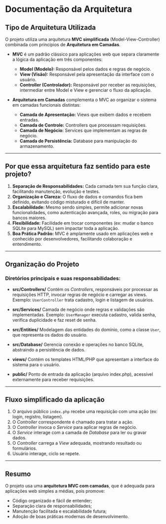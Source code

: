 # Documentação da Arquitetura

## Tipo de Arquitetura Utilizada

O projeto utiliza uma arquitetura **MVC simplificada** (Model-View-Controller) combinada com princípios de **Arquitetura em Camadas**.

* **MVC** é um padrão clássico para aplicações web que separa claramente a lógica da aplicação em três componentes:

  * **Model (Modelo):** Responsável pelos dados e regras de negócio.
  * **View (Visão):** Responsável pela apresentação da interface com o usuário.
  * **Controller (Controlador):** Responsável por receber as requisições, intermediar entre Model e View e gerenciar o fluxo da aplicação.

* **Arquitetura em Camadas** complementa o MVC ao organizar o sistema em camadas funcionais distintas:

  * **Camada de Apresentação:** Views que exibem dados e recebem entradas.
  * **Camada de Controle:** Controllers que processam requisições.
  * **Camada de Negócio:** Services que implementam as regras de negócio.
  * **Camada de Persistência:** Database para manipulação do armazenamento.

---

## Por que essa arquitetura faz sentido para este projeto?

1. **Separação de Responsabilidades:** Cada camada tem sua função clara, facilitando manutenção, evolução e testes.
2. **Organização e Clareza:** O fluxo de dados e comandos fica bem definido, evitando código misturado e difícil de manter.
3. **Escalabilidade:** Mesmo sendo simples, permite adicionar novas funcionalidades, como autenticação avançada, roles, ou migração para bancos maiores.
4. **Flexibilidade:** Facilidade em trocar componentes (ex: mudar o banco SQLite para MySQL) sem impactar toda a aplicação.
5. **Boa Prática Padrão:** MVC é amplamente usado em aplicações web e conhecido por desenvolvedores, facilitando colaboração e entendimento.

---

## Organização do Projeto

### Diretórios principais e suas responsabilidades:

* **src/Controllers/**
  Contém os *Controllers*, responsáveis por processar as requisições HTTP, invocar regras de negócio e carregar as views.
  Exemplo: `UserController` trata cadastro, login e listagem de usuários.

* **src/Services/**
  Camada de negócio onde regras e validações são implementadas.
  Exemplo: `UserManager` executa cadastro, valida senha, verifica duplicidade e faz reset de senha.

* **src/Entities/**
  Modelagem das entidades do domínio, como a classe `User`, que representa os dados do usuário.

* **src/Database/**
  Gerencia conexão e operações no banco SQLite, abstraindo a persistência de dados.

* **views/**
  Contém os templates HTML/PHP que apresentam a interface do sistema para o usuário.

* **public/**
  Ponto de entrada da aplicação (arquivo index.php), acessível externamente para receber requisições.

---

## Fluxo simplificado da aplicação

1. O arquivo público `index.php` recebe uma requisição com uma ação (ex: login, registro, listagem).
2. O *Controller* correspondente é chamado para tratar a ação.
3. O *Controller* invoca o *Service* para aplicar regras de negócio.
4. O *Service* interage com a camada de *Database* para ler ou gravar dados.
5. O *Controller* carrega a *View* adequada, mostrando resultado ou formulários.
6. Usuário interage, ciclo se repete.

---

## Resumo

O projeto usa uma **arquitetura MVC com camadas**, que é adequada para aplicações web simples a médias, pois promove:

* Código organizado e fácil de entender;
* Separação clara de responsabilidades;
* Manutenção facilitada e escalabilidade futura;
* Adoção de boas práticas modernas de desenvolvimento.
